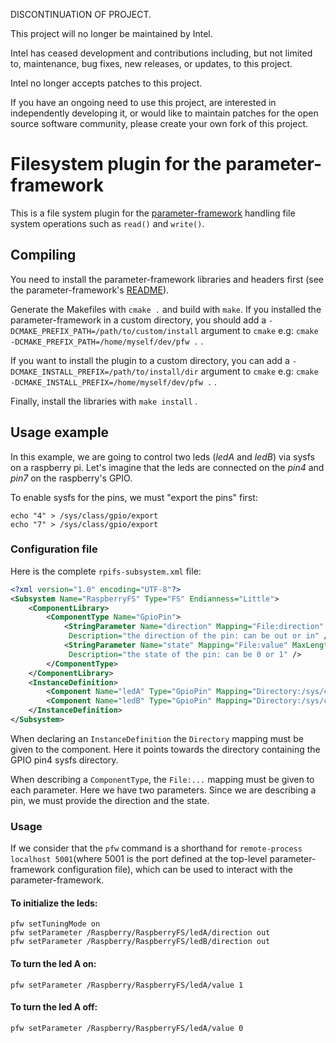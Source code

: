 DISCONTINUATION OF PROJECT.

This project will no longer be maintained by Intel.

Intel has ceased development and contributions including, but not limited to, maintenance, bug fixes, new releases, or updates, to this project. 

Intel no longer accepts patches to this project.

If you have an ongoing need to use this project, are interested in independently developing it, or would like to maintain patches for the open source software community, please create your own fork of this project. 
# Filesystem plugin for the parameter-framework

This is a file system plugin for the
[parameter-framework](https://github.com/01org/parameter-framework)
handling file system operations such as `read()` and `write()`.


## Compiling

You need to install the parameter-framework libraries
and headers first (see the parameter-framework's
[README](https://github.com/01org/parameter-framework/blob/master/README.md)).

Generate the Makefiles with `cmake .` and build with `make`.
If you installed the parameter-framework in a custom directory, you should add a
`-DCMAKE_PREFIX_PATH=/path/to/custom/install` argument to `cmake` e.g:
`cmake -DCMAKE_PREFIX_PATH=/home/myself/dev/pfw .` .

If you want to install the plugin to a custom directory, you can add a
`-DCMAKE_INSTALL_PREFIX=/path/to/install/dir` argument to `cmake` e.g:
`cmake -DCMAKE_INSTALL_PREFIX=/home/myself/dev/pfw .` .

Finally, install the libraries with `make install` .


## Usage example

In this example, we are going to control two leds (*ledA* and *ledB*) via sysfs
on a raspberry pi. Let's imagine that the leds are connected on the *pin4* and
*pin7* on the raspberry's GPIO.

To enable sysfs for the pins, we must "export the pins" first:

    echo "4" > /sys/class/gpio/export
    echo "7" > /sys/class/gpio/export

### Configuration file

Here is the complete `rpifs-subsystem.xml` file:
```xml
<?xml version="1.0" encoding="UTF-8"?>
<Subsystem Name="RaspberryFS" Type="FS" Endianness="Little">
    <ComponentLibrary>
        <ComponentType Name="GpioPin">
            <StringParameter Name="direction" Mapping="File:direction" MaxLength="3"
             Description="the direction of the pin: can be out or in" />
            <StringParameter Name="state" Mapping="File:value" MaxLength="1"
             Description="the state of the pin: can be 0 or 1" />
        </ComponentType>
    </ComponentLibrary>
    <InstanceDefinition>
        <Component Name="ledA" Type="GpioPin" Mapping="Directory:/sys/class/gpio/gpio4"/>
        <Component Name="ledB" Type="GpioPin" Mapping="Directory:/sys/class/gpio/gpio7"/>
    </InstanceDefinition>
</Subsystem>
```

When declaring an `InstanceDefinition` the `Directory` mapping must be given to
the component. Here it points towards the directory containing the GPIO pin4
sysfs directory.

When describing a `ComponentType`, the `File:...` mapping must be given to each
parameter. Here we have two parameters. Since we are describing a pin, we must
provide the direction and the state.

### Usage
If we consider that the `pfw` command is a shorthand for `remote-process
localhost 5001`(where 5001 is the port defined at the top-level
parameter-framework configuration file), which can be used to interact with the
parameter-framework.

#### To initialize the leds:

    pfw setTuningMode on
    pfw setParameter /Raspberry/RaspberryFS/ledA/direction out
    pfw setParameter /Raspberry/RaspberryFS/ledB/direction out

#### To turn the led A on:

    pfw setParameter /Raspberry/RaspberryFS/ledA/value 1

#### To turn the led A off:

    pfw setParameter /Raspberry/RaspberryFS/ledA/value 0

